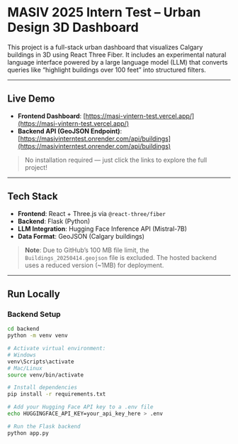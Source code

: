 # MASIV 2025 Intern Test – Urban Design 3D Dashboard

This project is a full-stack urban dashboard that visualizes Calgary buildings in 3D using React Three Fiber. It includes an experimental natural language interface powered by a large language model (LLM) that converts queries like “highlight buildings over 100 feet” into structured filters.

---

## Live Demo

- **Frontend Dashboard**: [https://masi-vintern-test.vercel.app/](https://masi-vintern-test.vercel.app/)
- **Backend API (GeoJSON Endpoint)**: [https://masivinterntest.onrender.com/api/buildings](https://masivinterntest.onrender.com/api/buildings)

> No installation required — just click the links to explore the full project!

---

## Tech Stack

- **Frontend**: React + Three.js via `@react-three/fiber`
- **Backend**: Flask (Python)
- **LLM Integration**: Hugging Face Inference API (Mistral-7B)
- **Data Format**: GeoJSON (Calgary buildings)

> **Note**: Due to GitHub’s 100 MB file limit, the `Buildings_20250414.geojson` file is excluded. The hosted backend uses a reduced version (~1MB) for deployment.

---

## Run Locally

### Backend Setup

```bash
cd backend
python -m venv venv

# Activate virtual environment:
# Windows
venv\Scripts\activate
# Mac/Linux
source venv/bin/activate

# Install dependencies
pip install -r requirements.txt

# Add your Hugging Face API key to a .env file
echo HUGGINGFACE_API_KEY=your_api_key_here > .env

# Run the Flask backend
python app.py
